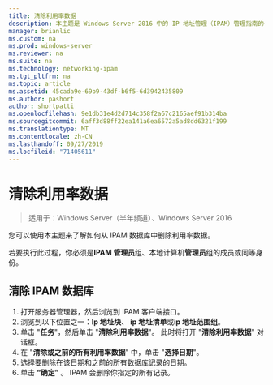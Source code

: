 ```yaml
---
title: 清除利用率数据
description: 本主题是 Windows Server 2016 中的 IP 地址管理（IPAM）管理指南的一部分。
manager: brianlic
ms.custom: na
ms.prod: windows-server
ms.reviewer: na
ms.suite: na
ms.technology: networking-ipam
ms.tgt_pltfrm: na
ms.topic: article
ms.assetid: 45cada9e-69b9-43df-b6f5-6d3942435809
ms.author: pashort
author: shortpatti
ms.openlocfilehash: 9e1db31e4d2d714c358f2a67c2165aef91b314ba
ms.sourcegitcommit: 6aff3d88ff22ea141a6ea6572a5ad8dd6321f199
ms.translationtype: MT
ms.contentlocale: zh-CN
ms.lasthandoff: 09/27/2019
ms.locfileid: "71405611"
---
```

# <a name="purge-utilization-data"></a>清除利用率数据

>适用于：Windows Server（半年频道）、Windows Server 2016

您可以使用本主题来了解如何从 IPAM 数据库中删除利用率数据。  

若要执行此过程，你必须是**IPAM 管理员**组、本地计算机**管理员**组的成员或同等身份。

## <a name="to-purge-the-ipam-database"></a>清除 IPAM 数据库  
1. 打开服务器管理器，然后浏览到 IPAM 客户端接口。
2. 浏览到以下位置之一：**Ip 地址块**、 **ip 地址清单**或**ip 地址范围组**。  
3. 单击 "**任务**"，然后单击 "**清除利用率数据**"。 此时将打开 "**清除利用率数据**" 对话框。
4. 在 "**清除或之前的所有利用率数据**" 中，单击 "**选择日期**"。
5. 选择要删除在该日期和之前的所有数据库记录的日期。
6. 单击 **“确定”** 。 IPAM 会删除你指定的所有记录。
